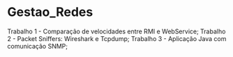 # Gestao_Redes
Trabalho 1 - Comparação de velocidades entre RMI e WebService;
Trabalho 2 - Packet Sniffers: Wireshark e Tcpdump;
Trabalho 3 - Aplicação Java com comunicação SNMP;
